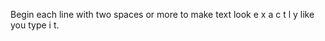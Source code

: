  Begin each line with 
  two spaces or more to 
  make text look
  e x a c t l y 
  like  you  type i
  t.